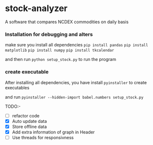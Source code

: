 # stock-analyzer

A software that compares NCDEX commodities on daily basis

### Installation for debugging and alters
make sure you install all dependencies
`pip install pandas`
`pip install matplotlib`
`pip install numpy`
`pip install tkcalendar`

and then run `python setup_stock.py` to run the program

### create executable
After installing all dependencies, you have install `pyinstaller` to create executables

and run `pyinstaller --hidden-import babel.numbers setup_stock.py`

TODO:-
- [ ] refactor code
- [x] Auto update data
- [x] Store offline data
- [x] Add extra information of graph in Header
- [ ] Use threads for responsivness 
